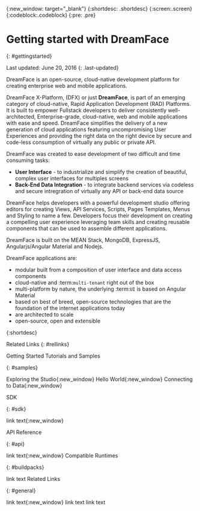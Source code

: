 {:new_window: target="_blank"} 
{:shortdesc: .shortdesc} 
{:screen:.screen} 
{:codeblock:.codeblock} 
{:pre: .pre}

# Getting started with DreamFace
{: #gettingstarted}

Last updated: June 20, 2016 
{: .last-updated}

DreamFace is an open-source, cloud-native development platform for creating enterprise web and mobile applications.

DreamFace X-Platform, (DFX) or just **DreamFace**, is part of an emerging category of cloud-native, Rapid Application
Development (RAD) Platforms. It is built to empower Fullstack developers to deliver consistently well-architected,
Enterprise-grade, cloud-native,  web and mobile applications with ease and speed. DreamFace simplifies the delivery of
a new generation of cloud applications featuring uncompromising User Experiences and providing the right data on the right
device by secure and code-less consumption of virtually any public or private API.

DreamFace was created to ease development of two difficult and time consuming tasks:

* **User Interface** - to industrialize and simplify the creation of beautiful, complex user interfaces for multiples screens
* **Back-End Data Integration** - to integrate backend services via codeless and secure intregration of virtually any API or back-end data source

DreamFace helps developers with a powerful development studio offering editors for creating Views, API Services, Scripts,
Pages Templates, Menus and Styling to name a few. Developers focus their development on creating a compelling user experience
leveraging team skills and creating reusable components that can be used to assemble different applications.

DreamFace is built on the MEAN Stack, MongoDB, ExpressJS, Angularjs/Angular Material and Nodejs.

DreamFace applications are:

* modular built from a composition of user interface and data access components
* cloud-native and :term:`multi-tenant` right out of the box
* multi-platform by nature, the underlying :term:`UI` is based on Angular Material
* based on best of breed, open-source technologies that are the foundation of the internet applications today
* are architected to scale
* open-source, open and extensible

{:shortdesc}


Related Links
{: #rellinks}

Getting Started Tutorials and Samples

{: #samples}

Exploring the Studio{:new_window}
Hello World{:new_window}
Connecting to Data{:new_window}

SDK

{: #sdk}

link text{:new_window}

API Reference

{: #api}

link text{:new_window}
Compatible Runtimes

{: #buildpacks}

link text
Related Links

{: #general}

link text{:new_window}
link text
link text
